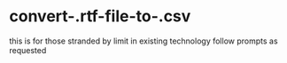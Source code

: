 # convert-.rtf-file-to-.csv
this is for those stranded by limit in existing technology
follow prompts as requested 
